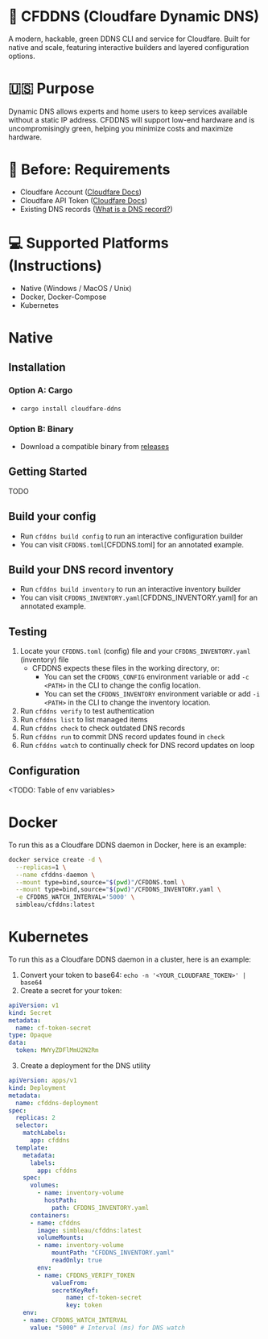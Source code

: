 # 🚀 CFDDNS (Cloudfare Dynamic DNS)
A modern, hackable, green DDNS CLI and service for Cloudfare. Built for native and scale, featuring interactive builders and layered configuration options.

# 🇺🇸 Purpose
Dynamic DNS allows experts and home users to keep services available without a static IP address. CFDDNS will support low-end hardware and is uncompromisingly green, helping you minimize costs and maximize hardware.

# 🧰 Before: Requirements
- Cloudfare Account ([Cloudfare Docs](https://developers.cloudflare.com/fundamentals/account-and-billing/account-setup/create-account/))
- Cloudfare API Token ([Cloudfare Docs](https://developers.cloudflare.com/fundamentals/api/get-started/create-token/))
- Existing DNS records ([What is a DNS record?](https://www.cloudflare.com/learning/dns/dns-records/))

# 💻 Supported Platforms (Instructions)
- Native (Windows / MacOS / Unix)
- Docker, Docker-Compose
- Kubernetes

# Native
## Installation
### Option A: Cargo
- `cargo install cloudfare-ddns`
### Option B: Binary
- Download a compatible binary from [releases](https://github.com/simbleau/cloudfare-ddns/releases)

## Getting Started
TODO


## Build your config
- Run `cfddns build config` to run an interactive configuration builder
- You can visit `CFDDNS.toml`[CFDDNS.toml] for an annotated example.

## Build your DNS record inventory
- Run `cfddns build inventory` to run an interactive inventory builder
- You can visit `CFDDNS_INVENTORY.yaml`[CFDDNS_INVENTORY.yaml] for an annotated example.

## Testing
1. Locate your `CFDDNS.toml` (config) file and your `CFDDNS_INVENTORY.yaml` (inventory) file
   - CFDDNS expects these files in the working directory, or:
     - You can set the `CFDDNS_CONFIG` environment variable or add `-c <PATH>` in the CLI to change the config location.
     - You can set the `CFDDNS_INVENTORY` environment variable or add `-i <PATH>` in the CLI to change the inventory location.
2. Run `cfddns verify` to test authentication
3. Run `cfddns list` to list managed items
4. Run `cfddns check` to check outdated DNS records
5. Run `cfddns run` to commit DNS record updates found in `check`
6. Run `cfddns watch` to continually check for DNS record updates on loop

## Configuration
<TODO: Table of env variables>

# Docker
To run this as a Cloudfare DDNS daemon in Docker, here is an example:
```bash
docker service create -d \
  --replicas=1 \
  --name cfddns-daemon \
  --mount type=bind,source="$(pwd)"/CFDDNS.toml \
  --mount type=bind,source="$(pwd)"/CFDDNS_INVENTORY.yaml \
  -e CFDDNS_WATCH_INTERVAL='5000' \
  simbleau/cfddns:latest
```

# Kubernetes
To run this as a Cloudfare DDNS daemon in a cluster, here is an example:
1. Convert your token to base64: `echo -n '<YOUR_CLOUDFARE_TOKEN>' | base64`
2. Create a secret for your token:
```yaml
apiVersion: v1
kind: Secret
metadata:
  name: cf-token-secret
type: Opaque
data:
  token: MWYyZDFlMmU2N2Rm
```
3. Create a deployment for the DNS utility
```yaml
apiVersion: apps/v1
kind: Deployment
metadata:
  name: cfddns-deployment
spec:
  replicas: 2
  selector:
    matchLabels:
      app: cfddns
  template:
    metadata:
      labels:
        app: cfddns
    spec:
      volumes:
        - name: inventory-volume
          hostPath:
            path: CFDDNS_INVENTORY.yaml
      containers:
      - name: cfddns
        image: simbleau/cfddns:latest
        volumeMounts:
        - name: inventory-volume
            mountPath: "CFDDNS_INVENTORY.yaml"
            readOnly: true
        env:
        - name: CFDDNS_VERIFY_TOKEN
            valueFrom:
            secretKeyRef:
                name: cf-token-secret
                key: token
    env:
    - name: CFDDNS_WATCH_INTERVAL
      value: "5000" # Interval (ms) for DNS watch
```
